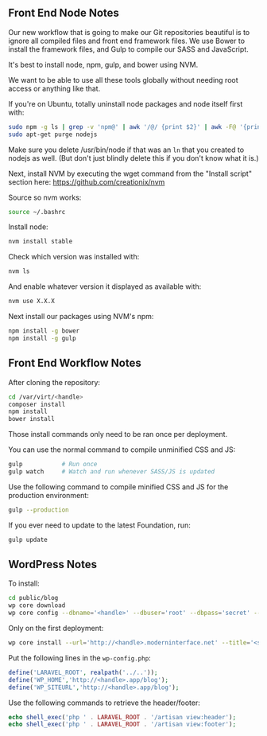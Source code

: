 Front End Node Notes
--------------------
Our new workflow that is going to make our Git repositories beautiful is to ignore all compiled files and front end framework files.  We use Bower to install the framework files, and Gulp to compile our SASS and JavaScript.

It's best to install node, npm, gulp, and bower using NVM.

We want to be able to use all these tools globally without needing root access or anything like that.

If you're on Ubuntu, totally uninstall node packages and node itself first with:
```bash
sudo npm -g ls | grep -v 'npm@' | awk '/@/ {print $2}' | awk -F@ '{print $1}' | sudo xargs npm -g rm
sudo apt-get purge nodejs
```

Make sure you delete /usr/bin/node if that was an `ln` that you created to nodejs as well.  (But don't just blindly delete this if you don't know what it is.)

Next, install NVM by executing the wget command from the "Install script" section here:
https://github.com/creationix/nvm

Source so nvm works:
```bash
source ~/.bashrc
```

Install node:
```bash
nvm install stable
```

Check which version was installed with:
```bash
nvm ls
```

And enable whatever version it displayed as available with:
```bash
nvm use X.X.X
```

Next install our packages using NVM's npm:
```bash
npm install -g bower
npm install -g gulp
```

Front End Workflow Notes
------------------------
After cloning the repository:
```bash
cd /var/virt/<handle>
composer install
npm install
bower install
```

Those install commands only need to be ran once per deployment.

You can use the normal command to compile unminified CSS and JS:
```bash
gulp           # Run once
gulp watch     # Watch and run whenever SASS/JS is updated
```

Use the following command to compile minified CSS and JS for the production environment:
```bash
gulp --production
```

If you ever need to update to the latest Foundation, run:
```bash
gulp update
```

WordPress Notes
---------------
To install:
```bash
cd public/blog
wp core download
wp core config --dbname='<handle>' --dbuser='root' --dbpass='secret' --dbhost='localhost'
```

Only on the first deployment:
```bash
wp core install --url='http://<handle>.moderninterface.net' --title='<site name>' --admin_user='<user>' --admin_password='<pass>' --admin_email='<email>'
```

Put the following lines in the `wp-config.php`:
```php
define('LARAVEL_ROOT', realpath('../..'));
define('WP_HOME','http://<handle>.app/blog');
define('WP_SITEURL','http://<handle>.app/blog');
```

Use the following commands to retrieve the header/footer:
```php
echo shell_exec('php ' . LARAVEL_ROOT . '/artisan view:header');
echo shell_exec('php ' . LARAVEL_ROOT . '/artisan view:footer');
```
